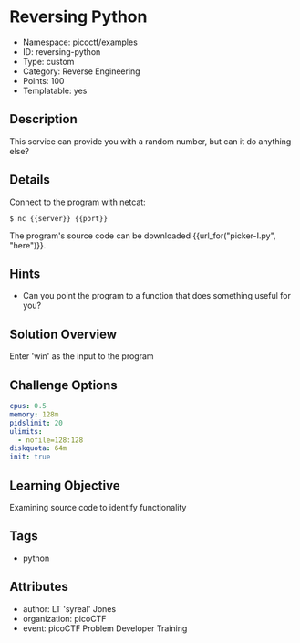 # Reversing Python

- Namespace: picoctf/examples
- ID: reversing-python
- Type: custom
- Category: Reverse Engineering
- Points: 100
- Templatable: yes

## Description

This service can provide you with a random number, but can it do anything else?

## Details

Connect to the program with netcat:

`$ nc {{server}} {{port}}`

The program's source code can be downloaded {{url_for("picker-I.py", "here")}}.

## Hints

- Can you point the program to a function that does something useful for you?

## Solution Overview

Enter 'win' as the input to the program

## Challenge Options

```yaml
cpus: 0.5
memory: 128m
pidslimit: 20
ulimits:
  - nofile=128:128
diskquota: 64m
init: true
```

## Learning Objective

Examining source code to identify functionality

## Tags

- python

## Attributes

- author: LT 'syreal' Jones
- organization: picoCTF
- event: picoCTF Problem Developer Training
